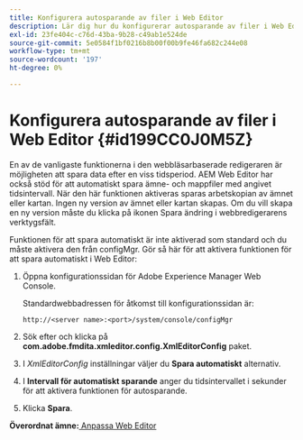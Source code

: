 ```yaml
---
title: Konfigurera autosparande av filer i Web Editor
description: Lär dig hur du konfigurerar autosparande av filer i Web Editor
exl-id: 23fe404c-c76d-43ba-9b28-c49ab1e524de
source-git-commit: 5e0584f1bf0216b8b00f00b9fe46fa682c244e08
workflow-type: tm+mt
source-wordcount: '197'
ht-degree: 0%

---
```


# Konfigurera autosparande av filer i Web Editor {#id199CC0J0M5Z}

En av de vanligaste funktionerna i den webbläsarbaserade redigeraren är möjligheten att spara data efter en viss tidsperiod. AEM Web Editor har också stöd för att automatiskt spara ämne- och mappfiler med angivet tidsintervall. När den här funktionen aktiveras sparas arbetskopian av ämnet eller kartan. Ingen ny version av ämnet eller kartan skapas. Om du vill skapa en ny version måste du klicka på ikonen Spara ändring i webbredigerarens verktygsfält.

Funktionen för att spara automatiskt är inte aktiverad som standard och du måste aktivera den från configMgr. Gör så här för att aktivera funktionen för att spara automatiskt i Web Editor:

1. Öppna konfigurationssidan för Adobe Experience Manager Web Console.

   Standardwebbadressen för åtkomst till konfigurationssidan är:

   ```http
   http://<server name>:<port>/system/console/configMgr
   ```

1. Sök efter och klicka på **com.adobe.fmdita.xmleditor.config.XmlEditorConfig** paket.

1. I *XmlEditorConfig* inställningar väljer du **Spara automatiskt** alternativ.

1. I **Intervall för automatiskt sparande** anger du tidsintervallet i sekunder för att aktivera funktionen för autosparande.

1. Klicka **Spara**.


**Överordnat ämne:**[ Anpassa Web Editor](conf-web-editor.md)
